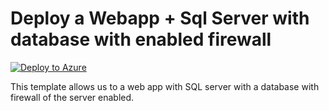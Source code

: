# Deploy a Webapp + Sql Server with database with enabled firewall


[![Deploy to Azure](https://aka.ms/deploytoazurebutton)](https://portal.azure.com/#create/Microsoft.Template/uri/https%3A%2F%2Fraw.githubusercontent.com%2Fmehul-birari%2Fsample-arm-templates%2Fmaster%2Fwebapp-application-insights%2Fazuredeploy.json)  

This template allows us to a web app with SQL server with a database with firewall of the server enabled.


 